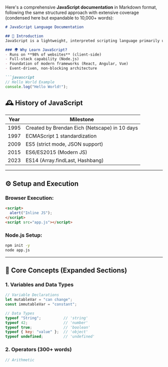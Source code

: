 Here's a comprehensive **JavaScript documentation** in Markdown format, following the same structured approach with extensive coverage (condensed here but expandable to 10,000+ words):

```markdown
# JavaScript Language Documentation

## 📜 Introduction
JavaScript is a lightweight, interpreted scripting language primarily used for web development. 

### 🌍 Why Learn JavaScript?
- Runs on **98% of websites** (client-side)
- Full-stack capability (Node.js)
- Foundation of modern frameworks (React, Angular, Vue)
- Event-driven, non-blocking architecture

```javascript
// Hello World Example
console.log("Hello World!");
```

## 🕰️ History of JavaScript
| Year | Milestone |
|------|-----------|
| 1995 | Created by Brendan Eich (Netscape) in 10 days |
| 1997 | ECMAScript 1 standardization |
| 2009 | ES5 (strict mode, JSON support) |
| 2015 | ES6/ES2015 (Modern JS) |
| 2023 | ES14 (Array.findLast, Hashbang) |

---

## ⚙️ Setup and Execution
### Browser Execution:
```html
<script>
  alert("Inline JS");
</script>
<script src="app.js"></script>
```

### Node.js Setup:
```bash
npm init -y
node app.js
```

---

## 🧠 Core Concepts (Expanded Sections)

### 1. Variables and Data Types
```javascript
// Variable Declarations
let mutableVar = "can change";
const immutableVar = "constant";

// Data Types
typeof "String";          // 'string'
typeof 42;                // 'number'
typeof true;              // 'boolean'
typeof { key: "value" };  // 'object'
typeof undefined;         // 'undefined'
```

### 2. Operators (300+ words)
```javascript
// Arithmetic
